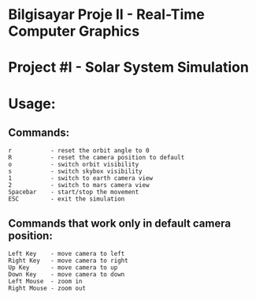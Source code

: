 Bilgisayar Proje II - Real-Time Computer Graphics
=================================================
Project #I - Solar System Simulation
====================================
Usage:
======
Commands:
---------
	r           - reset the orbit angle to 0
	R           - reset the camera position to default
	o           - switch orbit visibility
	s           - switch skybox visibility
	1           - switch to earth camera view
	2           - switch to mars camera view
	Spacebar    - start/stop the movement
	ESC         - exit the simulation

Commands that work only in default camera position:
---------------------------------------------------
	Left Key    - move camera to left
	Right Key   - move camera to right
	Up Key      - move camera to up
	Down Key    - move camera to down
	Left Mouse  - zoom in
	Right Mouse - zoom out
